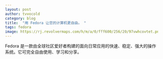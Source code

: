 ```yaml
---
layout: post
author: tvvocold
category: blog
title:  "用 Fedora 让您的计算机更自由。 "      
tags: fedora
image: https://rj.revolvermaps.com/h/m/a/0/fff600/256/20/97vwhcovtet.png
---
```


Fedora 是一款由全球社区爱好者构建的面向日常应用的快速、稳定、强大的操作系统。它可完全自由使用、学习和分享。 
